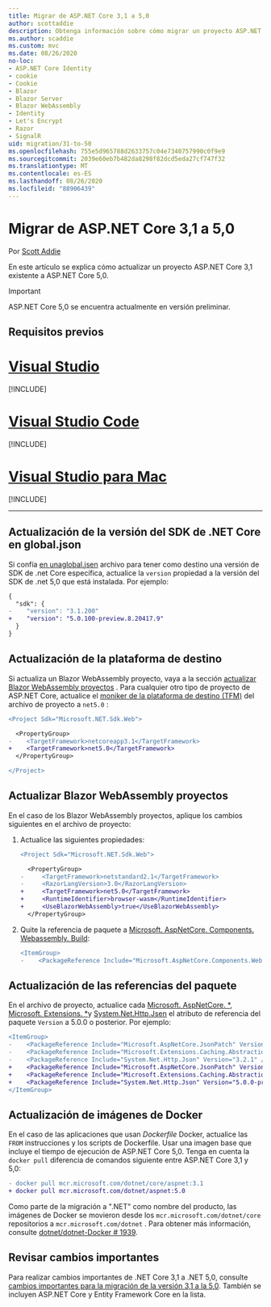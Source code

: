 ```yaml
---
title: Migrar de ASP.NET Core 3,1 a 5,0
author: scottaddie
description: Obtenga información sobre cómo migrar un proyecto ASP.NET Core 3,1 a ASP.NET Core 5,0.
ms.author: scaddie
ms.custom: mvc
ms.date: 08/26/2020
no-loc:
- ASP.NET Core Identity
- cookie
- Cookie
- Blazor
- Blazor Server
- Blazor WebAssembly
- Identity
- Let's Encrypt
- Razor
- SignalR
uid: migration/31-to-50
ms.openlocfilehash: 755e5d965788d2633757c04e7340757990c0f9e9
ms.sourcegitcommit: 2039e60eb7b482da8298f82dcd5eda27cf747f32
ms.translationtype: MT
ms.contentlocale: es-ES
ms.lasthandoff: 08/26/2020
ms.locfileid: "88906439"
---
```

# <a name="migrate-from-aspnet-core-31-to-50"></a>Migrar de ASP.NET Core 3,1 a 5,0

Por [Scott Addie](https://github.com/scottaddie)

En este artículo se explica cómo actualizar un proyecto ASP.NET Core 3,1 existente a ASP.NET Core 5,0.

> [!IMPORTANT]
> ASP.NET Core 5,0 se encuentra actualmente en versión preliminar.

## <a name="prerequisites"></a>Requisitos previos

# <a name="visual-studio"></a>[Visual Studio](#tab/visual-studio)

[!INCLUDE[](~/includes/net-core-prereqs-vs-5.0.md)]

# <a name="visual-studio-code"></a>[Visual Studio Code](#tab/visual-studio-code)

[!INCLUDE[](~/includes/net-core-prereqs-vsc-5.0.md)]

# <a name="visual-studio-for-mac"></a>[Visual Studio para Mac](#tab/visual-studio-mac)

[!INCLUDE[](~/includes/net-core-prereqs-mac-5.0.md)]

---

## <a name="update-net-core-sdk-version-in-globaljson"></a>Actualización de la versión del SDK de .NET Core en global.json

Si confía [ en unaglobal.jsen](/dotnet/core/tools/global-json) archivo para tener como destino una versión de SDK de .net Core específica, actualice la `version` propiedad a la versión del SDK de .net 5,0 que está instalada. Por ejemplo:

```diff
{
  "sdk": {
-    "version": "3.1.200"
+    "version": "5.0.100-preview.8.20417.9"
  }
}
```

## <a name="update-the-target-framework"></a>Actualización de la plataforma de destino

Si actualiza un Blazor WebAssembly proyecto, vaya a la sección [actualizar Blazor WebAssembly proyectos](#update-blazor-webassembly-projects) . Para cualquier otro tipo de proyecto de ASP.NET Core, actualice el [moniker de la plataforma de destino (TFM)](/dotnet/standard/frameworks) del archivo de proyecto a `net5.0` :

```diff
<Project Sdk="Microsoft.NET.Sdk.Web">

  <PropertyGroup>
-    <TargetFramework>netcoreapp3.1</TargetFramework>
+    <TargetFramework>net5.0</TargetFramework>
  </PropertyGroup>

</Project>
```

## <a name="update-no-locblazor-webassembly-projects"></a>Actualizar Blazor WebAssembly proyectos

En el caso de los Blazor WebAssembly proyectos, aplique los cambios siguientes en el archivo de proyecto:

1. Actualice las siguientes propiedades:

    ```diff
    <Project Sdk="Microsoft.NET.Sdk.Web">
    
      <PropertyGroup>
    -     <TargetFramework>netstandard2.1</TargetFramework>
    -     <RazorLangVersion>3.0</RazorLangVersion>
    +     <TargetFramework>net5.0</TargetFramework>
    +     <RuntimeIdentifier>browser-wasm</RuntimeIdentifier>
    +     <UseBlazorWebAssembly>true</UseBlazorWebAssembly>
      </PropertyGroup>
    ```

1. Quite la referencia de paquete a [Microsoft. AspNetCore. Components. Webassembly. Build](https://www.nuget.org/packages/Microsoft.AspNetCore.Components.WebAssembly.Build):

    ```diff
    <ItemGroup>
    -    <PackageReference Include="Microsoft.AspNetCore.Components.WebAssembly.Build" Version="3.2.1" PrivateAssets="all" />
    ```

## <a name="update-package-references"></a>Actualización de las referencias del paquete

En el archivo de proyecto, actualice cada [Microsoft. AspNetCore. *](https://www.nuget.org/packages?q=Microsoft.AspNetCore.*), [Microsoft. Extensions. *](https://www.nuget.org/packages?q=Microsoft.Extensions.*)y [System.Net.Http.Jsen](https://www.nuget.org/packages/System.Net.Http.Json) el atributo de referencia del paquete `Version` a 5.0.0 o posterior. Por ejemplo:

```diff
<ItemGroup>
-    <PackageReference Include="Microsoft.AspNetCore.JsonPatch" Version="3.1.6" />
-    <PackageReference Include="Microsoft.Extensions.Caching.Abstractions" Version="3.1.6" />
-    <PackageReference Include="System.Net.Http.Json" Version="3.2.1" />
+    <PackageReference Include="Microsoft.AspNetCore.JsonPatch" Version="5.0.0-preview.8.*" />
+    <PackageReference Include="Microsoft.Extensions.Caching.Abstractions" Version="5.0.0-preview.8.*" />
+    <PackageReference Include="System.Net.Http.Json" Version="5.0.0-preview.8.*" />
</ItemGroup>
```

## <a name="update-docker-images"></a>Actualización de imágenes de Docker

En el caso de las aplicaciones que usan *Dockerfile* Docker, actualice las `FROM` instrucciones y los scripts de Dockerfile. Usar una imagen base que incluye el tiempo de ejecución de ASP.NET Core 5,0. Tenga en cuenta la `docker pull` diferencia de comandos siguiente entre ASP.NET Core 3,1 y 5,0:

```diff
- docker pull mcr.microsoft.com/dotnet/core/aspnet:3.1
+ docker pull mcr.microsoft.com/dotnet/aspnet:5.0
```

Como parte de la migración a ".NET" como nombre del producto, las imágenes de Docker se movieron desde los `mcr.microsoft.com/dotnet/core` repositorios a `mcr.microsoft.com/dotnet` . Para obtener más información, consulte [dotnet/dotnet-Docker # 1939](https://github.com/dotnet/dotnet-docker/issues/1939).

## <a name="review-breaking-changes"></a>Revisar cambios importantes

Para realizar cambios importantes de .NET Core 3,1 a .NET 5,0, consulte [cambios importantes para la migración de la versión 3,1 a la 5,0](/dotnet/core/compatibility/3.1-5.0). También se incluyen ASP.NET Core y Entity Framework Core en la lista.
